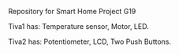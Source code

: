Repository for Smart Home Project G19

Tiva1 has: Temperature sensor, Motor, LED.

Tiva2 has: Potentiometer, LCD, Two Push Buttons.

